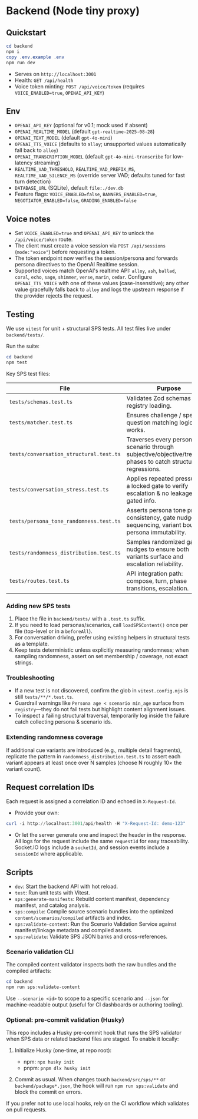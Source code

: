 # Backend (Node tiny proxy)

## Quickstart

```powershell
cd backend
npm i
copy .env.example .env
npm run dev
```

- Serves on `http://localhost:3001`
- Health: `GET /api/health`
- Voice token minting: `POST /api/voice/token` (requires `VOICE_ENABLED=true`, `OPENAI_API_KEY`)

## Env

- `OPENAI_API_KEY` (optional for v0.1; mock used if absent)
- `OPENAI_REALTIME_MODEL` (default `gpt-realtime-2025-08-28`)
- `OPENAI_TEXT_MODEL` (default `gpt-4o-mini`)
- `OPENAI_TTS_VOICE` (defaults to `alloy`; unsupported values automatically fall back to `alloy`)
- `OPENAI_TRANSCRIPTION_MODEL` (default `gpt-4o-mini-transcribe` for low-latency streaming)
- `REALTIME_VAD_THRESHOLD`, `REALTIME_VAD_PREFIX_MS`, `REALTIME_VAD_SILENCE_MS` (override server VAD; defaults tuned for fast turn detection)
- `DATABASE_URL` (SQLite), default `file:./dev.db`
- Feature flags: `VOICE_ENABLED=false`, `BANNERS_ENABLED=true`, `NEGOTIATOR_ENABLED=false`, `GRADING_ENABLED=false`

## Voice notes

- Set `VOICE_ENABLED=true` and `OPENAI_API_KEY` to unlock the `/api/voice/token` route.
- The client must create a voice session via `POST /api/sessions` (`mode:"voice"`) before requesting a token.
- The token endpoint now verifies the session/persona and forwards persona directives to the OpenAI Realtime session.
- Supported voices match OpenAI's realtime API: `alloy`, `ash`, `ballad`, `coral`, `echo`, `sage`, `shimmer`, `verse`, `marin`, `cedar`. Configure `OPENAI_TTS_VOICE` with one of these values (case-insensitive); any other value gracefully falls back to `alloy` and logs the upstream response if the provider rejects the request.

## Testing

We use `vitest` for unit + structural SPS tests. All test files live under `backend/tests/`.

Run the suite:

```powershell
cd backend
npm test
```

Key SPS test files:

| File | Purpose |
|------|---------|
| `tests/schemas.test.ts` | Validates Zod schemas & registry loading. |
| `tests/matcher.test.ts` | Ensures challenge / special question matching logic works. |
| `tests/conversation_structural.test.ts` | Traverses every persona × scenario through subjective/objective/treatment phases to catch structural regressions. |
| `tests/conversation_stress.test.ts` | Applies repeated pressure to a locked gate to verify escalation & no leakage of gated info. |
| `tests/persona_tone_randomness.test.ts` | Asserts persona tone prefix consistency, gate nudge sequencing, variant bounds, persona immutability. |
| `tests/randomness_distribution.test.ts` | Samples randomized gate nudges to ensure both variants surface and escalation reliability. |
| `tests/routes.test.ts` | API integration path: compose, turn, phase transitions, escalation. |

### Adding new SPS tests

1. Place the file in `backend/tests/` with a `.test.ts` suffix.
2. If you need to load personas/scenarios, call `loadSPSContent()` once per file (top-level or in a `beforeAll`).
3. For conversation driving, prefer using existing helpers in structural tests as a template.
4. Keep tests deterministic unless explicitly measuring randomness; when sampling randomness, assert on set membership / coverage, not exact strings.

### Troubleshooting

- If a new test is not discovered, confirm the glob in `vitest.config.mjs` is still `tests/**/*.test.ts`.
- Guardrail warnings like `Persona age < scenario min_age` surface from `registry`—they do not fail tests but highlight content alignment issues.
- To inspect a failing structural traversal, temporarily log inside the failure catch collecting persona & scenario ids.

### Extending randomness coverage

If additional cue variants are introduced (e.g., multiple detail fragments), replicate the pattern in `randomness_distribution.test.ts` to assert each variant appears at least once over N samples (choose N roughly 10× the variant count).

## Request correlation IDs

Each request is assigned a correlation ID and echoed in `X-Request-Id`.

- Provide your own:

```powershell
curl -i http://localhost:3001/api/health -H "X-Request-Id: demo-123"
```

- Or let the server generate one and inspect the header in the response. All logs for the request include the same `requestId` for easy traceability. Socket.IO logs include a `socketId`, and session events include a `sessionId` where applicable.

## Scripts

- `dev`: Start the backend API with hot reload.
- `test`: Run unit tests with Vitest.
- `sps:generate-manifests`: Rebuild content manifest, dependency manifest, and catalog analysis.
- `sps:compile`: Compile source scenario bundles into the optimized `content/scenarios/compiled` artifacts and index.
- `sps:validate-content`: Run the Scenario Validation Service against manifest/linkage metadata and compiled assets.
- `sps:validate`: Validate SPS JSON banks and cross-references.

### Scenario validation CLI

The compiled content validator inspects both the raw bundles and the compiled artifacts:

```powershell
cd backend
npm run sps:validate-content
```

Use `--scenario <id>` to scope to a specific scenario and `--json` for machine-readable output (useful for CI dashboards or authoring tooling).

### Optional: pre-commit validation (Husky)

This repo includes a Husky pre-commit hook that runs the SPS validator when SPS data or related backend files are staged. To enable it locally:

1. Initialize Husky (one-time, at repo root):

   - npm: `npx husky init`
   - pnpm: `pnpm dlx husky init`

2. Commit as usual. When changes touch `backend/src/sps/**` or `backend/package*.json`, the hook will run `npm run sps:validate` and block the commit on errors.

If you prefer not to use local hooks, rely on the CI workflow which validates on pull requests.
